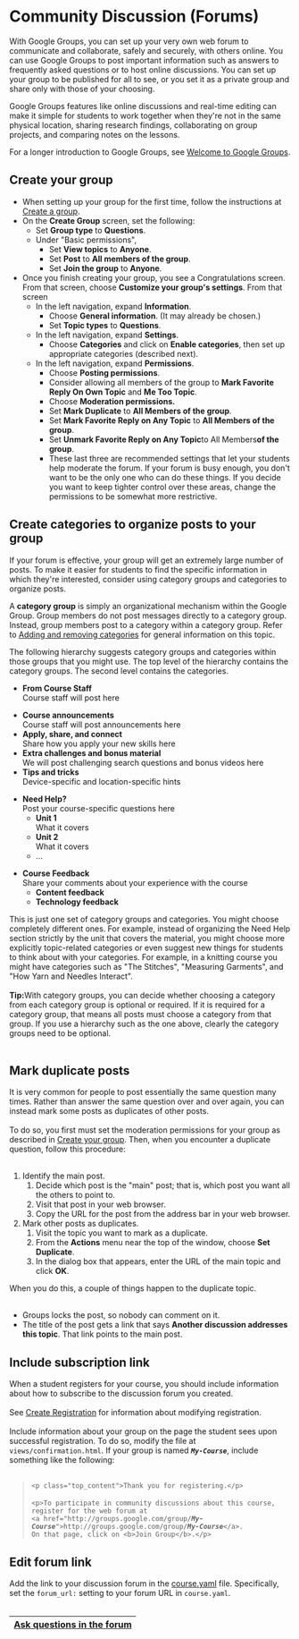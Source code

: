 <h1>Community Discussion (Forums)</h1>



With Google Groups, you can set up your very own web forum to communicate and collaborate, safely and securely, with others online. You can use Google Groups to post important information such as answers to frequently asked questions or to host online discussions. You can set up your group to be published for all to see, or you set it as a private group and share only with those of your choosing.

Google Groups features like online discussions and real-time editing can make it simple for students to work together when they're not in the same physical location, sharing research findings, collaborating on group projects, and comparing notes on the lessons.

For a longer introduction to Google Groups, see [Welcome to Google Groups](http://support.google.com/groups/bin/answer.py?hl=en&answer=46601).

## Create your group ##

  * When setting up your group for the first time, follow the instructions at [Create a group](http://support.google.com/groups/bin/answer.py?hl=en&answer=2464926).
  * On the **Create Group** screen, set the following:
    * Set **Group type** to **Questions**.
    * Under "Basic permissions",
      * Set **View topics** to **Anyone**.
      * Set **Post** to **All members of the  group**.
      * Set **Join the group** to **Anyone**.
  * Once you finish creating your group, you see a Congratulations screen. From that screen, choose **Customize your group's settings**. From that screen
    * In the left navigation, expand **Information**.
      * Choose **General information**. (It may already be chosen.)
      * Set **Topic types** to **Questions**.
    * In the left navigation, expand **Settings**.
      * Choose **Categories** and click on **Enable categories**, then set up appropriate categories (described next).
    * In the left navigation, expand **Permissions**.
      * Choose **Posting permissions**.
      * Consider allowing all members of the group to **Mark Favorite Reply On Own Topic**  and **Me Too Topic**.
      * Choose **Moderation permissions.**
      * Set **Mark Duplicate** to **All Members of the group**.
      * Set **Mark Favorite Reply on Any Topic** to **All Members of the group**.
      * Set **Unmark Favorite Reply on Any Topic**to All Members**of the group**.
      * These last three are recommended settings that let your students help moderate the forum. If your forum is busy enough, you don't want to be the only one who can do these things. If you decide you want to keep tighter control over these areas, change the permissions to be somewhat more restrictive.

## Create categories to organize posts to your group ##

If your forum is effective, your group will get an extremely large number of posts. To make it easier for students to find the specific information in which they're interested, consider using category groups and categories to organize posts.

A **category group** is simply an organizational mechanism within the Google Group. Group members do not post messages directly to a category group. Instead, group members post to a category within a category group. Refer to [Adding and removing categories](http://support.google.com/groups/bin/answer.py?hl=en&answer=186851) for general information on this topic.

The following hierarchy suggests category groups and categories within those groups that you might use. The top level of the hierarchy contains the category groups. The second level contains the categories.

  * **From Course Staff**<br>Course staff will post here<br>
<ul><li><b>Course announcements</b><br>Course staff will post announcements here<br>
</li><li><b>Apply, share, and connect</b><br>Share how you apply your new skills here<br>
</li><li><b>Extra challenges and bonus material</b><br>We will post challenging search questions and bonus videos here<br>
</li><li><b>Tips and tricks</b><br>Device-specific and location-specific hints</li></ul></li></ul>

<ul><li><b>Need Help?</b><br>Post your course-specific questions here<br>
<ul><li><b>Unit 1</b><br>What it covers<br>
</li><li><b>Unit 2</b><br>What it covers<br>
</li><li>...</li></ul></li></ul>

<ul><li><b>Course Feedback</b><br>Share your comments about your experience with the course<br>
<ul><li><b>Content feedback</b>
</li><li><b>Technology feedback</b></li></ul></li></ul>

This is just one set of category groups and categories. You might choose completely different ones. For example, instead of organizing the Need Help section strictly by the unit that covers the material, you might choose more explicitly topic-related categories or even suggest new things for students to think about with your categories. For example, in a knitting course you might have categories such as "The Stitches", "Measuring Garments", and "How Yarn and Needles Interact".<br>
<br>
<b>Tip:</b>With category groups, you can decide whether choosing a category from each category group is optional or required.  If it is required for a category group, that means all posts must choose a category from that group. If you use a hierarchy such as the one above, clearly the category groups need to be optional.<br>
<br>
<h2>Mark duplicate posts</h2>

It is very common for people to post essentially the same question many times. Rather than answer the same question over and over again, you can instead mark some posts as duplicates of other posts.<br>
<br>
To do so, you first must set the moderation permissions for your group as described in <a href='#Create_your_group.md'>Create your group</a>. Then, when you encounter a duplicate question, follow this procedure:<br>
<br>
<ol><li>Identify the main post.<br>
<ol><li>Decide which post is the "main" post; that is, which post you want all the others to point to.<br>
</li><li>Visit that post in your web browser.<br>
</li><li>Copy the URL for the post from the address bar in your web browser.<br>
</li></ol></li><li>Mark other posts as duplicates.<br>
<ol><li>Visit the topic you want to mark as a duplicate.<br>
</li><li>From the <b>Actions</b> menu near  the top of the window, choose <b>Set Duplicate</b>.<br>
</li><li>In the dialog box that appears, enter the URL of the main topic and click <b>OK</b>.</li></ol></li></ol>

When you do this, a couple of things happen to the duplicate topic.<br>
<br>
<ul><li>Groups locks the post, so nobody can comment on it.<br>
</li><li>The title of the post gets a link that says <b>Another discussion addresses this topic</b>. That link points to the main post.</li></ul>


<h2>Include subscription link</h2>

When a student registers for your course, you should include information about how to subscribe to the discussion forum you created.<br>
<br>
See <a href='CreateRegistration.md'>Create Registration</a> for information about modifying registration.<br>
<br>
Include information about your group on the page the student sees upon successful registration. To do so, modify the file at <code>views/confirmation.html</code>. If your group is named <i><b><code>My-Course</code></b></i>, include something like the following:<br>
<br>
<blockquote><code>&lt;p class="top_content"&gt;Thank you for registering.&lt;/p&gt;</code><br>
<br>
<code>&lt;p&gt;To participate in community discussions about this course, register for the web forum at</code><br>
<code>&lt;a href="http://groups.google.com/group/</code><i><b><code>My-Course</code></b></i><code>"&gt;http://groups.google.com/group/</code><i><b><code>My-Course</code></b></i><code>&lt;/a&gt;.</code><br>
<code>On that page, click on &lt;b&gt;Join Group&lt;/b&gt;.&lt;/p&gt;</code></blockquote>

<h2>Edit forum link</h2>
Add the link to your discussion forum in the <a href='CourseSettings.md'>course.yaml</a> file. Specifically, set the <code>forum_url:</code> setting to your forum URL in <code>course.yaml</code>.<br>
<br>
<table><thead><th> <a href='https://groups.google.com/forum/?fromgroups#!categories/course-builder-forum/set-up-and-manage-community'>Ask questions in the forum</a> </th></thead><tbody>